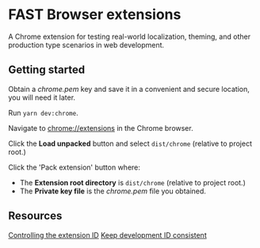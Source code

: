 
# FAST Browser extensions

A Chrome extension for testing real-world localization, theming, and other production type scenarios in web development.

## Getting started

Obtain a _chrome.pem_ key and save it in a convenient and secure location, you will need it later.

Run `yarn dev:chrome`.

Navigate to [chrome://extensions](chrome://extensions) in the Chrome browser.

Click the **Load unpacked** button and select `dist/chrome` (relative to project root.)

Click the 'Pack extension' button where:

* The **Extension root directory** is `dist/chrome` (relative to project root.)
* The **Private key file** is the _chrome.pem_ file you obtained.

## Resources

[Controlling the extension ID](https://stackoverflow.com/questions/21497781/how-to-change-chrome-packaged-app-id-or-why-do-we-need-key-field-in-the-manifest/21500707#21500707)
[Keep development ID consistent](https://developer.chrome.com/apps/app_identity#copy_key)